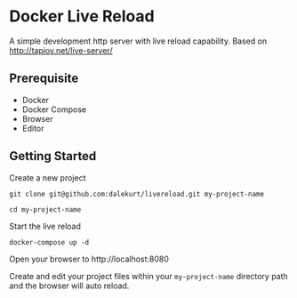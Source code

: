 # Docker Live Reload

A simple development http server with live reload capability. Based on http://tapiov.net/live-server/

## Prerequisite

* Docker
* Docker Compose
* Browser
* Editor

## Getting Started
Create a new project
```
git clone git@github.com:dalekurt/livereload.git my-project-name
```

```
cd my-project-name
```

Start the live reload
```
docker-compose up -d
```

Open your browser to http://localhost:8080

Create and edit your project files within your `my-project-name` directory path and the browser will auto reload.

